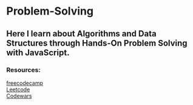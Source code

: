 # Problem-Solving
## Here I learn about Algorithms and Data Structures through Hands-On Problem Solving with JavaScript.

### Resources:
[freecodecamp](https://www.freecodecamp.org/learn/javascript-algorithms-and-data-structures/)
<br>
[Leetcode](https://leetcode.com/)
<br>
[Codewars](https://www.codewars.com/)
